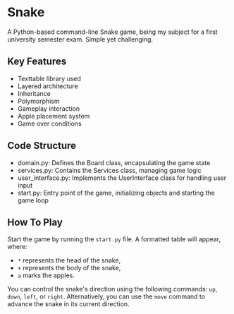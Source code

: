 # Snake
 A Python-based command-line Snake game, being my subject for a first university semester exam. Simple yet challenging.

## Key Features
* Texttable library used
* Layered architecture
* Inheritance
* Polymorphism
* Gameplay interaction
* Apple placement system
* Game over conditions

## Code Structure
* domain.py: Defines the Board class, encapsulating the game state
* services.py: Contains the Services class, managing game logic
* user_interface.py: Implements the UserInterface class for handling user input
* start.py: Entry point of the game, initializing objects and starting the game loop

## How To Play

Start the game by running the `start.py` file. A formatted table will appear, where:

- `*` represents the head of the snake,
- `+` represents the body of the snake,
- `a` marks the apples.

You can control the snake's direction using the following commands: `up`, `down`, `left`, or `right`. Alternatively, you can use the `move` command to advance the snake in its current direction.
